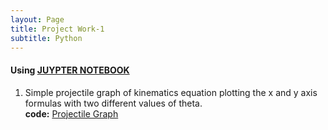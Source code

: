 ```yaml
---
layout: Page
title: Project Work-1
subtitle: Python
---
```


#### Using <U> JUYPTER NOTEBOOK</U>

1. Simple projectile graph of kinematics equation plotting the x and y axis formulas with two different values of theta.
<br> <b> code:</b> <a href="https://github.com/SumaAcharya/Graphs-/blob/main/ProjectleGraph.ipynb"> Projectile Graph </a>

 

